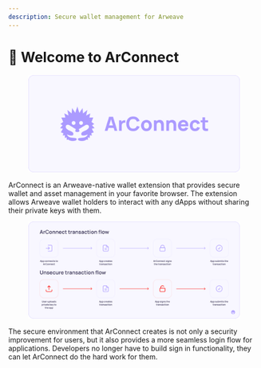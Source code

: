 ```yaml
---
description: Secure wallet management for Arweave
---
```


# 👋 Welcome to ArConnect

<figure><img src=".gitbook/assets/arconnect-docs-home (2).png" alt="arconnect cover image"><figcaption></figcaption></figure>

ArConnect is an Arweave-native wallet extension that provides secure wallet and asset management in your favorite browser. The extension allows Arweave wallet holders to interact with any dApps without sharing their private keys with them.

<figure><img src=".gitbook/assets/Docs-Flow%20(1).png" alt=""><figcaption></figcaption></figure>

The secure environment that ArConnect creates is not only a security improvement for users, but it also provides a more seamless login flow for applications. Developers no longer have to build sign in functionality, they can let ArConnect do the hard work for them.
